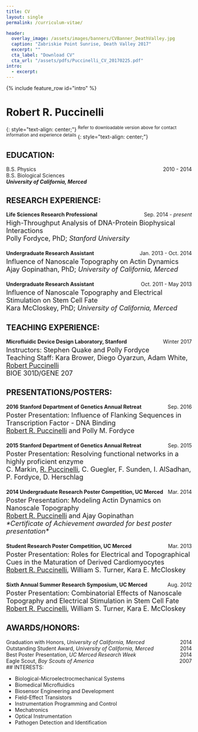 ```yaml
---
title: CV
layout: single
permalink: /curriculum-vitae/

header:
  overlay_image: /assets/images/banners/CVBanner_DeathValley.jpg
  caption: "Zabriskie Point Sunrise, Death Valley 2017"  
  excerpt: ""
  cta_label: "Download CV"
  cta_url: "/assets/pdfs/Puccinelli_CV_20170225.pdf"
intro:
  - excerpt:
---
```

{% include feature_row id="intro" %}

# Robert R. Puccinelli
{: style="text-align: center;"}
<sup>Refer to downloadable version above for contact information and experience details</sup>
{: style="text-align: center;"}

## EDUCATION:
<div id="expand-box">
<div id="expand-box-header">
  <span style="float: left;">B.S. Physics</span>
  <span style="float: right;">2010 - 2014</span>
  <br>
  <span style="float: left;">B.S. Biological Sciences</span>
  <br>
  <b><i>University of California, Merced</i></b>
</div>
<div id="expand_box_sub_header"></div>
</div>

## RESEARCH EXPERIENCE:

<div id="expand-box">
<div id="expand-box-header">
  <span style="float: left;"><b>Life Sciences Research Professional</b></span>
  <span style="float: right;">Sep. 2014 - <i>present</i></span>
  <font size = "4">
  <br>
  High-Throughput Analysis of DNA-Protein Biophysical Interactions
  <br>
  Polly Fordyce, PhD; <i>Stanford University</i><br><br>
  </font>
</div>
<div id="expand_box_sub_header"></div>
</div>

<div id="expand-box">
<div id="expand-box-header">
  <span style="float: left;"><b>Undergraduate Research Assistant</b></span>
  <span style="float: right;">Jan. 2013 - Oct. 2014</span>
  <font size = "4">
  <br>
  Influence of Nanoscale Topography on Actin Dynamics
  <br>
  Ajay Gopinathan, PhD; <i>University of California, Merced</i><br><br>
  </font>
</div>
<div id="expand_box_sub_header"></div>
</div>

<div id="expand-box">
<div id="expand-box-header">
  <span style="float: left;"><b>Undergraduate Research Assistant</b></span>
  <span style="float: right;">Oct. 2011 - May 2013</span>
  <font size = "4">
  <br>
  Influence of Nanoscale Topography and Electrical Stimulation on Stem Cell Fate
  <br>
  Kara McCloskey, PhD; <i>University of California, Merced</i>
  </font>
</div>
<div id="expand_box_sub_header"></div>
</div>

## TEACHING EXPERIENCE:

<div id="expand-box">
<div id="expand-box-header">
  <span style="float: left;"><b>Microfluidic Device Design Laboratory, Stanford</b></span>
  <span style="float: right;">Winter 2017</span>
  <font size = "4">
  <br>
  Instructors: Stephen Quake and Polly Fordyce
  <br>
  Teaching Staff: Kara Brower, Diego Oyarzun, Adam White, <u>Robert Puccinelli</u>
  <br>
  BIOE 301D/GENE 207
  </font>
</div>
</div>

## PRESENTATIONS/POSTERS:

<div id="expand-box">
<div id="expand-box-header">
  <span style="float: left;"><b>2016 Stanford Department of Genetics Annual Retreat</b></span>
  <span style="float: right;">Sep. 2016</span>
  <font size = "4">
  <br>
  Poster Presentation: Influence of Flanking Sequences in Transcription Factor -
DNA Binding
  <br>
  <u>Robert R. Puccinelli</u> and Polly M. Fordyce <br><br>
  </font>
</div>
</div>

<div id="expand-box">
<div id="expand-box-header">
  <span style="float: left;"><b>2015 Stanford Department of Genetics Annual Retreat</b></span>
  <span style="float: right;">Sep. 2015</span>
  <font size = "4">
  <br>
  Poster Presentation: Resolving functional networks in a highly proficient enzyme
  <br>
  C. Markin, <u>R. Puccinelli</u>, C. Guegler, F. Sunden, I. AlSadhan, P. Fordyce, D. Herschlag<br><br>
  </font>
</div>
</div>

<div id="expand-box">
<div id="expand-box-header">
  <span style="float: left;"><b>2014 Undergraduate Research Poster Competition, UC Merced</b></span>
  <span style="float: right;">Mar. 2014</span>
  <font size = "4">
  <br>
  Poster Presentation: Modeling Actin Dynamics on Nanoscale Topography
  <br>
  <u>Robert R. Puccinelli</u> and Ajay Gopinathan
  <br>
  <i>*Certificate of Achievement awarded for best poster presentation*</i><br><br>
  </font>
</div>
</div>

<div id="expand-box">
<div id="expand-box-header">
  <span style="float: left;"><b>Student Research Poster Competition, UC Merced</b></span>
  <span style="float: right;">Mar. 2013</span>
  <font size = "4">
  <br>
  Poster Presentation: Roles for Electrical and Topographical Cues in the Maturation
of Derived Cardiomyocytes
  <br>
  <u>Robert R. Puccinelli</u>, William S. Turner, Kara E. McCloskey<br><br>
  </font>
</div>
</div>

<div id="expand-box">
<div id="expand-box-header">
  <span style="float: left;"><b>Sixth Annual Summer Research Symposium, UC Merced</b></span>
  <span style="float: right;">Aug. 2012</span>
  <font size = "4">
  <br>
  Poster Presentation: Combinatorial Effects of Nanoscale Topography and Electrical
  Stimulation in Stem Cell Fate
  <br>
  <u>Robert R. Puccinelli</u>, William S. Turner, Kara E. McCloskey
  </font>
</div>
</div>

## AWARDS/HONORS:

<div id="expand-box">
<div id="expand-box-header">
  <span style="float: left;">Graduation with Honors, <i> University of California, Merced</i></span>
  <span style="float: right;">2014</span>
</div>
</div>
<div id="expand-box">
<div id="expand-box-header">
  <span style="float: left;">Outstanding Student Award, <i> University of California, Merced</i></span>
  <span style="float: right;">2014</span>
</div>
</div>
<div id="expand-box">
<div id="expand-box-header">
  <span style="float: left;">Best Poster Presentation, <i> UC Merced Research Week</i></span>
  <span style="float: right;">2014</span>
</div>
</div>
<div id="expand-box">
<div id="expand-box-header">
  <span style="float: left;">Eagle Scout, <i>Boy Scouts of America</i></span>
  <span style="float: right;">2007</span>
</div>
</div>
<br>
<br>
<br>
<br>
## INTERESTS:

* Biological-Microelectrocmechanical Systems
* Biomedical Microfluidics
* Biosensor Engineering and Development
* Field-Effect Transistors
* Instrumentation Programming and Control
* Mechatronics
* Optical Instrumentation
* Pathogen Detection and Identification
